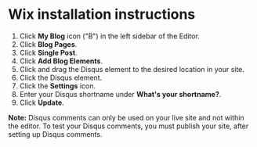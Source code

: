 # Wix installation instructions

1. Click **My Blog** icon ("B") in the left sidebar of the Editor.
2. Click **Blog Pages**.
3. Click **Single Post**.
4. Click **Add Blog Elements**.
5. Click and drag the Disqus element to the desired location in your site.
6. Click the Disqus element.
7. Click the **Settings** icon.
8. Enter your Disqus shortname under **What's your shortname?**.
9. Click **Update**.

**Note:** Disqus comments can only be used on your live site and not within the editor. To test your Disqus comments, you must publish your site, after setting up Disqus comments.